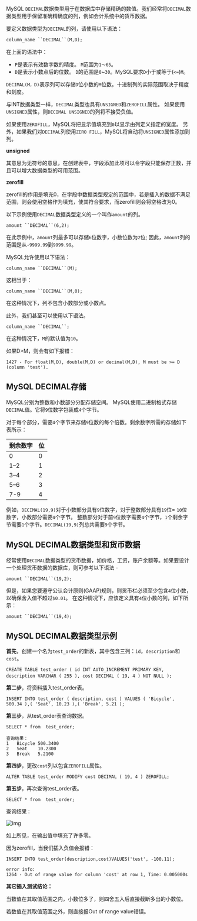 MySQL `DECIMAL`数据类型用于在数据库中存储精确的数值。我们经常将`DECIMAL`数据类型用于保留准确精确度的列，例如会计系统中的货币数据。

要定义数据类型为`DECIMAL`的列，请使用以下语法：

```sql
column_name ``DECIMAL``(M,D);
```

在上面的语法中：

- `P`是表示有效数字数的精度。 `M`范围为`1〜65`。
- `D`是表示小数点后的位数。 `D`的范围是`0`~`30`。MySQL要求`D`小于或等于(`<=`)`M`。

`DECIMAL(M，D)`表示列可以存储`D`位小数的`M`位数。十进制列的实际范围取决于精度和刻度。

与INT数据类型一样，`DECIMAL`类型也具有`UNSIGNED`和`ZEROFILL`属性。 如果使用`UNSIGNED`属性，则`DECIMAL UNSIGNED`的列将不接受负值。

如果使用`ZEROFILL`，MySQL将把显示值填充到`0`以显示由列定义指定的宽度。 另外，如果我们对`DECIMAL`列使用`ZERO FILL`，MySQL将自动将`UNSIGNED`属性添加到列。

**unsigned**

其意思为无符号的意思，在创建表中，字段添加此项可以令字段只能保存正数，并且可以增大数据类型的可用范围。

**zerofill**

zerofill的作用是填充0，在字段中数据类型规定的范围中，若是插入的数据不满足范围，则会使用空格作为填充，使其符合要求，而zerofill则会将空格改为0。

以下示例使用`DECIMAL`数据类型定义的一个叫作`amount`的列。

```
amount ``DECIMAL``(6,2);
```

在此示例中，`amount`列最多可以存储`6`位数字，小数位数为`2`位; 因此，`amount`列的范围是从`-9999.99`到`9999.99`。

MySQL允许使用以下语法：

```
column_name ``DECIMAL``(M);
```

这相当于：

```
column_name ``DECIMAL``(M,0);
```

在这种情况下，列不包含小数部分或小数点。

此外，我们甚至可以使用以下语法。

```
column_name ``DECIMAL``;
```

在这种情况下，`M`的默认值为`10`。

如果D>M，则会有如下报错：

```
1427 - For float(M,D), double(M,D) or decimal(M,D), M must be >= D (column 'test').
```

## MySQL DECIMAL存储

MySQL分别为整数和小数部分分配存储空间。 MySQL使用二进制格式存储`DECIMAL`值。它将`9`位数字包装成`4`个字节。

对于每个部分，需要`4`个字节来存储`9`位数的每个倍数。剩余数字所需的存储如下表所示：

| 剩余数字 | 位   |
| -------- | ---- |
| 0        | 0    |
| 1–2      | 1    |
| 3–4      | 2    |
| 5–6      | 3    |
| 7-9      | 4    |

例如，`DECIMAL(19,9)`对于小数部分具有`9`位数字，对于整数部分具有`19`位= `10`位数字，小数部分需要`4`个字节。 整数部分对于前`9`位数字需要`4`个字节，`1`个剩余字节需要`1`个字节。`DECIMAL(19,9)`列总共需要`9`个字节。

## MySQL DECIMAL数据类型和货币数据

经常使用`DECIMAL`数据类型的货币数据，如价格，工资，账户余额等。如果要设计一个处理货币数据的数据库，则可参考以下语法 -

```
amount ``DECIMAL``(19,2);
```

但是，如果您要遵守公认会计原则(GAAP)规则，则货币栏必须至少包含`4`位小数，以确保舍入值不超过`$0.01`。 在这种情况下，应该定义具有`4`位小数的列，如下所示：

```
amount ``DECIMAL``(19,4);
```

## MySQL DECIMAL数据类型示例

**首先**，创建一个名为`test_order`的新表，其中包含三列：`id`，`description`和`cost`。

```
CREATE TABLE test_order ( id INT AUTO_INCREMENT PRIMARY KEY, description VARCHAR ( 255 ), cost DECIMAL ( 19, 4 ) NOT NULL );　　
```

**第二步**，将资料插入test_order表。

```
INSERT INTO test_order ( description, cost ) VALUES ( 'Bicycle', 500.34 ),( 'Seat', 10.23 ),( 'Break', 5.21 ); 
```

**第三步**，从test_order表查询数据。

```
SELECT * from  test_order;

查询结果：
1	Bicycle	500.3400
2	Seat	10.2300
3	Break	5.2100
```

**第四步**，更改`cost`列以包含`ZEROFILL`属性。

```
ALTER TABLE test_order MODIFY cost DECIMAL ( 19, 4 ) ZEROFILL; 
```

**第五步**，再次查询test_order表。

```
SELECT * from  test_order;
```

查询结果`：`

 ![img](https://img2018.cnblogs.com/blog/568199/201901/568199-20190118101450984-1991455332.png)

 

如上所见，在输出值中填充了许多零。

因为zerofill，当我们插入负值会报错：

```
INSERT INTO test_order(description,cost)VALUES('test', -100.11);

error info:
1264 - Out of range value for column 'cost' at row 1, Time: 0.005000s
```

**其它插入测试结论：**

当数值在其取值范围之内，小数位多了，则四舍五入后直接截断多出的小数位。

若数值在其取值范围之外，则直接报Out of range value错误。